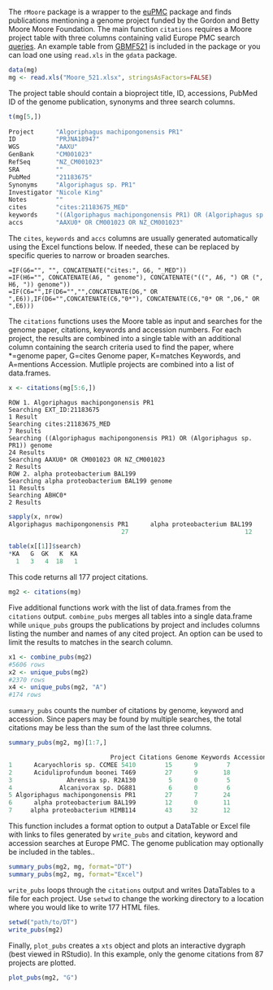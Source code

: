 The `rMoore` package is a wrapper to the [euPMC](https://github.com/cstubben/euPMC) package and finds publications mentioning a genome project funded by the Gordon and Betty Moore Moore Foundation.  The main function `citations` requires a Moore project table with three columns containing valid Europe PMC search [queries](https://europepmc.org/Help#directsearch).  An example table from [GBMF521](https://www.moore.org/grants/list/GBMF521) is included in the package or you can load one using `read.xls` in the `gdata` package. 



```r
data(mg)
mg <- read.xls("Moore_521.xlsx", stringsAsFactors=FALSE)
```

The project table should contain a bioproject title, ID, accessions, PubMed ID of the genome publication, synonyms and three search columns.


```r
t(mg[5,])
                                                                    
Project      "Algoriphagus machipongonensis PR1"                                     
ID           "PRJNA18947"                                                            
WGS          "AAXU"                                                                  
GenBank      "CM001023"                                                              
RefSeq       "NZ_CM001023"                                                           
SRA          ""                                                                      
PubMed       "21183675"                                                              
Synonyms     "Algoriphagus sp. PR1"                                                  
Investigator "Nicole King"                                                           
Notes        ""                                                                      
cites        "cites:21183675_MED"                                                    
keywords     "((Algoriphagus machipongonensis PR1) OR (Algoriphagus sp. PR1)) genome"
accs         "AAXU0* OR CM001023 OR NZ_CM001023"                                     
```

The `cites`, `keywords` and `accs` columns are usually generated automatically using the Excel functions below.  If needed, these can be replaced by specific queries to narrow or broaden searches.

```
=IF(G6="", "", CONCATENATE("cites:", G6, "_MED"))
=IF(H6="", CONCATENATE(A6, " genome"), CONCATENATE("((", A6, ") OR (", H6, ")) genome"))
=IF(C6="",IF(D6="","",CONCATENATE(D6," OR ",E6)),IF(D6="",CONCATENATE(C6,"0*"), CONCATENATE(C6,"0* OR ",D6," OR ",E6)))
```

The `citations` functions uses the Moore table as input and searches for the genome paper, citations, keywords and accession numbers.  For each project, the results are combined into a single table with an additional column containing the search criteria used to find the paper, where *=genome paper, G=cites Genome paper, K=matches Keywords, and A=mentions Accession.  Mutliple projects are combined into a list of data.frames.


```r
x <- citations(mg[5:6,])
```

```
ROW 1. Algoriphagus machipongonensis PR1
Searching EXT_ID:21183675
1 Result
Searching cites:21183675_MED
7 Results
Searching ((Algoriphagus machipongonensis PR1) OR (Algoriphagus sp. PR1)) genome
24 Results
Searching AAXU0* OR CM001023 OR NZ_CM001023
2 Results
ROW 2. alpha proteobacterium BAL199
Searching alpha proteobacterium BAL199 genome
11 Results
Searching ABHC0*
2 Results
```

```r
sapply(x, nrow)
Algoriphagus machipongonensis PR1      alpha proteobacterium BAL199 
                               27                                12 
```

```r
table(x[[1]]$search)
*KA   G  GK   K  KA 
  1   3   4  18   1 
```

This code returns all 177 project citations.


```r
mg2 <- citations(mg)
```

Five additional functions work with the list of data.frames from the `citations` output.   `combine_pubs` merges all tables into a single data.frame while `unique_pubs` groups the publications by project and includes columns listing the number and names of any cited project. An option can be used to limit the results to matches in the search column. 


```r
x1 <- combine_pubs(mg2)
#5606 rows
x2 <- unique_pubs(mg2)
#2370 rows
x4 <- unique_pubs(mg2, "A")
#174 rows
```
`summary_pubs` counts the number of citations by genome, keyword and accession.  Since papers may be found by multiple searches, the total citations may be less than the sum of the last three columns.


```r
summary_pubs(mg2, mg)[1:7,]

                            Project Citations Genome Keywords Accessions
1      Acaryochloris sp. CCMEE 5410        15      9        7          1
2      Aciduliprofundum boonei T469        27      9       18          0
3               Ahrensia sp. R2A130         5      0        5          0
4             Alcanivorax sp. DG881         6      0        6          0
5 Algoriphagus machipongonensis PR1        27      7       24          2
6      alpha proteobacterium BAL199        12      0       11          2
7     alpha proteobacterium HIMB114        43     32       12          0
```

This function includes a format option to output a DataTable or Excel file with links to files generated by `write_pubs` and citation, keyword and accession searches at Europe PMC.  The genome publication may optionally be included in the tables..


```r
summary_pubs(mg2, mg, format="DT")
summary_pubs(mg2, mg, format="Excel")
```

`write_pubs` loops through the `citations` output and writes DataTables to a file for each project.  Use `setwd` to change the working directory to a location where you would like to write 177 HTML files.  


```r
setwd("path/to/DT")
write_pubs(mg2)
```

Finally, `plot_pubs` creates a  `xts` object and plots an interactive dygraph (best viewed in RStudio).  In this example, only the genome citations from 87 projects are plotted.


```r
plot_pubs(mg2, "G")
```



